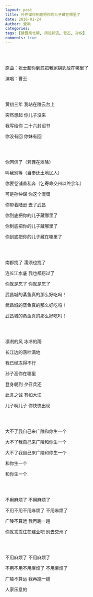 ```yaml
---
layout: post
title: 孙仲谋你到底把你的儿子藏在哪里了
date: 2016-01-24
Author: 愛唄
categories: 
tags: [魏晋南北朝, 胡说新语, 曹丕, 孙权]
comments: true
--- 
```


<br>
<br>

原曲：张士超你到底把我家钥匙放在哪里了

演唱：曹丕

<br>
<br>

黄初三年 我站在陵云台上

突然想起 你儿子没来

我写给你 二十六封诏书

你没有回 你妹有回

<br>
<br>

你回信了（若罪在难除）

叫我别等（当奉还土地民人）

你要卷铺盖私奔（乞寄命交州以终余年）

可是孙仲谋 你这个混蛋

你带着陆逊 去了武昌

你到底把你的儿子藏哪里了

你到底把你的儿子藏哪里了

你到底把你的儿子藏在哪里了

<br>
<br>

南郡找了 濡须也找了

连长江水底 我也都捞过了

你就是忘了 你就是忘了

武昌城的蒸鱼真的那么好吃吗！

武昌城的蒸鱼真的那么好吃吗！

武昌城的蒸鱼真的那么好吃吗！

<br>
<br>

凛冽的风 冰冷的雨

长江边的落叶满地

我已经冻得不行

孙子高你在哪里

登身朝到 夕召兵还

此言之诚 有如大江

儿子啊儿子 你快快出现

<br>
<br>

大不了我自己来广陵和你生一个

大不了我自己来广陵和你生一个

大不了我自己来广陵和你生一个

和你生一个

和你生一个

<br>
<br>

不用麻烦了 不用麻烦了

不用不用不用麻烦了 不用麻烦了

广陵不算远 我再跑一趟

你就乖乖住在建业吧 别去交州了

<br>
<br>

不用麻烦了 不用麻烦了

不用不用不用麻烦了 不用麻烦了

广陵不算远 我再跑一趟

人家乐意的

<br>
